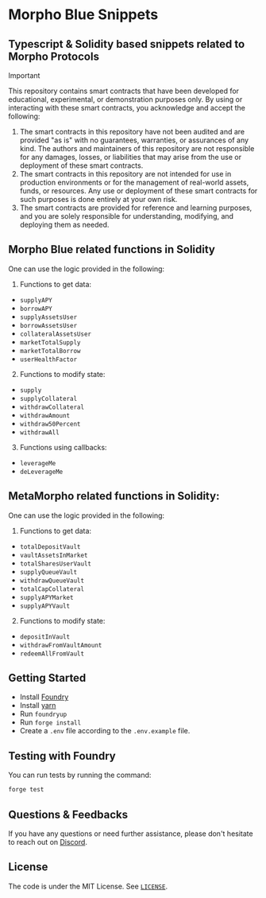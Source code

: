 # Morpho Blue Snippets

## Typescript & Solidity based snippets related to Morpho Protocols

> [!IMPORTANT]
> This repository contains smart contracts that have been developed for educational, experimental, or demonstration purposes only.
By using or interacting with these smart contracts, you acknowledge and accept the following:
> 1. The smart contracts in this repository have not been audited and are provided "as is" with no guarantees, warranties, or assurances of any kind. The authors and maintainers of this repository are not responsible for any damages, losses, or liabilities that may arise from the use or deployment of these smart contracts.
> 2. The smart contracts in this repository are not intended for use in production environments or for the management of real-world assets, funds, or resources. Any use or deployment of these smart contracts for such purposes is done entirely at your own risk.
> 3. The smart contracts are provided for reference and learning purposes, and you are solely responsible for understanding, modifying, and deploying them as needed.

## Morpho Blue related functions in Solidity

One can use the logic provided in the following:

1. Functions to get data:

- `supplyAPY`
- `borrowAPY`
- `supplyAssetsUser`
- `borrowAssetsUser`
- `collateralAssetsUser`
- `marketTotalSupply`
- `marketTotalBorrow`
- `userHealthFactor`

2. Functions to modify state:

- `supply`
- `supplyCollateral`
- `withdrawCollateral`
- `withdrawAmount`
- `withdraw50Percent`
- `withdrawAll`

3. Functions using callbacks:

- `leverageMe`
- `deLeverageMe`

## MetaMorpho related functions in Solidity:

One can use the logic provided in the following:

1. Functions to get data:

- `totalDepositVault`
- `vaultAssetsInMarket`
- `totalSharesUserVault`
- `supplyQueueVault`
- `withdrawQueueVault`
- `totalCapCollateral`
- `supplyAPYMarket`
- `supplyAPYVault`

2. Functions to modify state:

- `depositInVault`
- `withdrawFromVaultAmount`
- `redeemAllFromVault`

## Getting Started

- Install [Foundry](https://book.getfoundry.sh/getting-started/installation)
- Install [yarn](https://classic.yarnpkg.com/lang/en/docs/install/#mac-stable)
- Run `foundryup`
- Run `forge install`
- Create a `.env` file according to the `.env.example` file.

## Testing with Foundry

You can run tests by running the command:

```bash
forge test
```

## Questions & Feedbacks

If you have any questions or need further assistance, please don't hesitate to reach out on [Discord](https://discord.morpho.org).

## License

The code is under the MIT License. See [`LICENSE`](./LICENSE).
